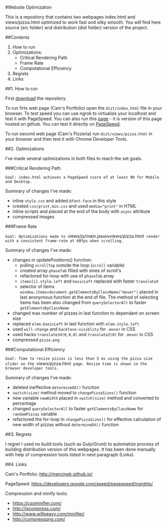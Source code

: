 #Website Optimization

This is a repository that contains two webpages index.html and views/pizza.html optimized to work fast and silky smooth. You will find here source (src folder) and distribution (dist folder) version of the project.

##Contents

1. How to run
2. Optimizations:
	- Critical Rendering Path
	- Frame Rate
	- Computational Efficiency
3. Regrets
4. Links

##1. How to run

First [download](https://github.com/Mancinek/P4_Website_Optimization/archive/master.zip) the repository.

To run firts web page (Cam's Portfolio) open the `dist/index.html` file in your browser. To test speed you can use ngrok to virtualize your localhost and test it with PageSpeed. You can also run this [page](http://mancinek.github.io/) - it is version of this page hosted on github. You can test it directly on [PageSpeed](https://developers.google.com/speed/pagespeed/insights/?url=mancinek.github.io).

To run second web page (Cam's Pizzeria) run `dist/views/pizza.html` in your browser and then test it with Chrome Developer Tools.

##2. Optimizations

I've made several optimizations in both files to reach the set goals.

###Critical Rendering Path

`Goal: index.html achieves a PageSpeed score of at least 90 for Mobile and Desktop.`

Summary of changes I've made:
- inline `style.css` and added `@font-face` in this style
- created `css/print.min.css` and used `media="print"` in HTML
- inline scripts and placed at the end of the body with `async` attribute
- compressed images


###Frame Rate

`Goal: Optimizations made to `views/js/main.js` make `views/pizza.html` render with a consistent frame-rate at 60fps when scrolling.`

Summary of changes I've made:
- changes in updatePositions() function:
	- pulling `scrollTop` outside the loop (`scroll` variable)
	- created array `phaseTab` filled with sines of scroll's
	- refactored for-loop with use of `phaseTab` array
	- `items[i].style.left` and `basicLeft` replaced with faster `translateX`
	- selector of items `window.items=document.getElementsByClassName("mover")` placed in last anonymous function at the end of file. The method of selecting items has been also changed from `querySelectorAll` to faster `getElementsByClassName`
- changed max number of pizzas in last function to dependant on screen size
- replaced `elem.basicLeft` in last function with `elem.style.left`
- used `will-change` and `backface-visiblity` for `.mover` in CSS
- used hacks `translate3d(0,0,0)` and `translateZ(0)` for `.mover` in CSS
- compressed `pizza.png`

###Computational Efficiency

`Goal: Time to resize pizzas is less than 5 ms using the pizza size slider on the `views/pizza.html` page. Resize time is shown in the browser developer tools.`

Summary of changes I've made:
- deleted ineffective `determineDX()` function
- `switch(size)` method moved to `changePizzaSizes()` function
- new variable `newWidth` placed in `switch(size)` method and converted to percentage
- changed `querySelectorAll` to faster `getElementsByClassName` for `randomPizzas` variable
- refactored the for-loop in `changePizzaSizes()` for effective calculation of new width of pizzas without `determineDX()` function


##3. Regrets

I regret I used no build tools (such as Gulp/Grunt) to automatize process of building distribution version of this webpages. It has been done manually with help of compression tools listed in next paragraph (Links).

##4. Links

Cam's Portfolio: http://mancinek.github.io/

PageSpeed: https://developers.google.com/speed/pagespeed/insights/

Compression and minify tools:
- https://cssminifier.com/
- http://jscompress.com/
- http://www.willpeavy.com/minifier/
- http://compresspng.com/
